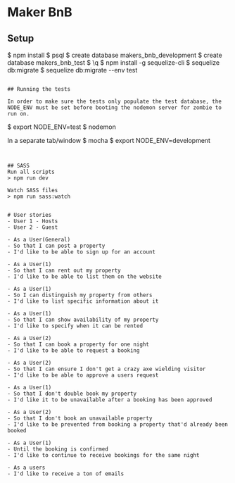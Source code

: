 # Maker BnB

## Setup
$ npm install
$ psql
$ create database makers_bnb_development
$ create database makers_bnb_test
$ \q
$ npm install -g sequelize-cli
$ sequelize db:migrate
$ sequelize db:migrate --env test
```

## Running the tests

In order to make sure the tests only populate the test database, the NODE_ENV must be set before booting the nodemon server for zombie to run on.

```
$ export NODE_ENV=test
$ nodemon

In a separate tab/window
$ mocha
$ export NODE_ENV=development
```


## SASS
Run all scripts
> npm run dev

Watch SASS files
> npm run sass:watch


# User stories
- User 1 - Hosts
- User 2 - Guest

- As a User(General)
- So that I can post a property
- I'd like to be able to sign up for an account

- As a User(1)
- So that I can rent out my property
- I'd like to be able to list them on the website

- As a User(1)
- So I can distinguish my property from others
- I'd like to list specific information about it

- As a User(1)
- So that I can show availability of my property
- I'd like to specify when it can be rented

- As a User(2)
- So that I can book a property for one night
- I'd like to be able to request a booking

- As a User(2)
- So that I can ensure I don't get a crazy axe wielding visitor
- I'd like to be able to approve a users request

- As a User(1)
- So that I don't double book my property
- I'd like it to be unavailable after a booking has been approved

- As a User(2)
- So that I don't book an unavailable property
- I'd like to be prevented from booking a property that'd already been booked

- As a User(1)
- Until the booking is confirmed
- I'd like to continue to receive bookings for the same night

- As a users
- I'd like to receive a ton of emails
